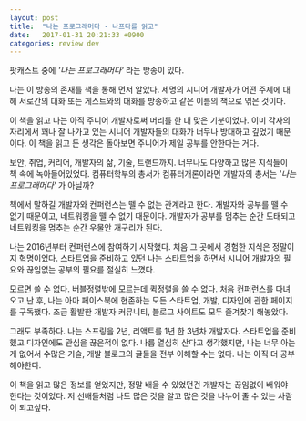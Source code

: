 ```yaml
---
layout: post
title:  "나는 프로그래머다 - 나프다를 읽고"
date:   2017-01-31 20:21:33 +0900
categories: review dev
---
```


팟캐스트 중에 *'나는 프로그래머다'* 라는 방송이 있다. 


나는 이 방송의 존재를 책을 통해 먼저 알았다. 세명의 시니어 개발자가 어떤 주제에 대해 서로간의 대화 또는 게스트와의 대화를 방송하고 같은 이름의 책으로 엮은 것이다.
 
이 책을 읽고 나는 아직 주니어 개발자로써 머리를 한 대 맞은 기분이었다. 이미 각자의 자리에서 꽤나 잘 나가고 있는 시니어 개발자들의 대화가 너무나 방대하고 깊었기 때문이다. 이 책을 읽고 든 생각은 돌아보면 주니어가 제일 공부를 안한다는 거다.
 
보안, 취업, 커리어, 개발자의 삶, 기술, 트랜드까지. 너무나도 다양하고 많은 지식들이 책 속에 녹아들어있었다. 컴퓨터학부의 총서가 컴퓨터개론이라면 개발자의 총서는 *'나는프로그래머다'* 가 아닐까?
 
책에서 말하길 개발자와 컨퍼런스는 뗄 수 없는 관계라고 한다. 개발자와 공부를 뗄 수 없기 때문이고, 네트워킹을 뗄 수 없기 때문이다. 개발자가 공부를 멈추는 순간 도태되고 네트워킹을 멈추는 순간 우물안 개구리가 된다.
 
나는 2016년부터 컨퍼런스에 참여하기 시작했다. 처음 그 곳에서 경험한 지식은 정말이지 혁명이었다. 스타트업을 준비하고 있던 나는 스타트업을 하면서 시니어 개발자의 필요와 끊임없는 공부의 필요를 절실히 느꼈다. 
 
모르면 쓸 수 없다. 버블정렬밖에 모르는데 퀵정렬을 쓸 수 없다. 처음 컨퍼런스를 다녀오고 난 후, 나는 아마 페이스북에 현존하는 모든 스타트업, 개발, 디자인에 관한 페이지를 구독했다. 조금 활발한 개발자 커뮤니티, 블로그 사이트도 모두 즐겨찾기 해놓았다.
 
그래도 부족하다. 나는 스프링을 2년, 리액트를 1년 한 3년차 개발자다. 스타트업을 준비했고 디자인에도 관심을 끊은적이 없다. 나름 열심히 산다고 생각했지만, 나는 너무 아는게 없어서 수많은 기술, 개발 블로그의 글들을 전부 이해할 수는 없다. 나는 아직 더 공부해야한다.
 
이 책을 읽고 많은 정보를 얻었지만, 정말 배울 수 있었던건 개발자는 끊임없이 배워야 한다는 것이었다. 저 선배들처럼 나도 많은 것을 알고 많은 것을 나누어 줄 수 있는 사람이 되고싶다.
 